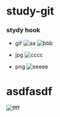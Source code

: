 # study-git

### stydy hook

- gif
![aa](https://code.aliyun.com/rbtyang/study-git/raw/master/tests/images/gif/53.gif)
![bbb](https://code.aliyun.com/rbtyang/study-git/raw/master/tests/images/gif/1525.gif)

- jpg
![cccc](https://code.aliyun.com/rbtyang/study-git/raw/master/tests/images/jpg/20c01.jpg)

- png
![eeeee](https://code.aliyun.com/rbtyang/study-git/raw/master/tests/images/png/54542.jpg)

# asdfasdf
![ffff](https://code.aliyun.com/rbtyang/study-git/raw/master/tests/images/jpg/20c01.jpg)
